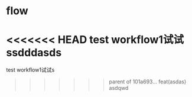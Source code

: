 # flow
<<<<<<< HEAD
test workflow1试试ssdddasds
=======
test workflow1试试s
>>>>>>> parent of 101a693... feat(asdas) asdqwd

